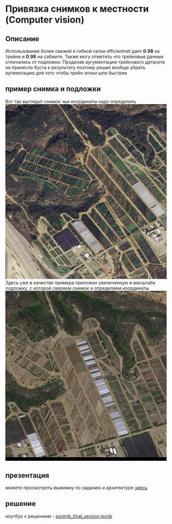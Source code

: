 # Привязка снимков к местности (Computer vision)
## Описание
Использование более свежей и гибкой сетки efficientnet дает **0.98** на трейне и **0.96** на сабмите.
Также могу отметить что трейновые данные отличались от подложки. Проделав аугументацию трейнового датасета не принесло буста к результату поэтому решил вообще убрать аугментацию для того чтобы трейн эпохи шли быстрее

## пример снимка и подложки 
Вот так выглядит снимок чьи координаты надо определить
<img src="picts/tiff.png"/>
Здесь уже в качестве примера приложил увеличенную в масштабе подложку, с которой сверяем снимок и определяем координаты 
<img src="picts/train.png"/>

## презентация
можете просмотреть выжимку по заданию и архитектуре [здесь](https://github.com/status3000/sputnik_hack/blob/main/%D0%9C%D0%A4%D0%A2%D0%98_%D1%85%D0%B0%D0%BA%D0%BA%D0%B0%D1%82%D0%BE%D0%BD.pptx)

## решение
ноутбук с решением - [sputnik_final_version.ipynb](https://github.com/status3000/sputnik_hack/blob/main/sputnik_final_version.ipynb)
